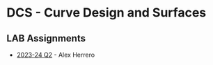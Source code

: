 # DCS - Curve Design and Surfaces

## LAB Assignments 

- [2023-24 Q2](https://github.com/AleexHrB/DCS-FIB) - Alex Herrero
